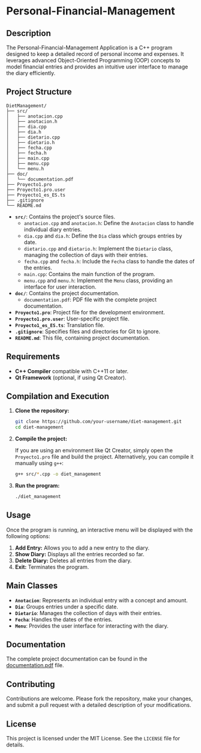 # Personal-Financial-Management

## Description

The Personal-Financial-Management Application is a C++ program designed to keep a detailed record of personal income and expenses. It leverages advanced Object-Oriented Programming (OOP) concepts to model financial entries and provides an intuitive user interface to manage the diary efficiently.

## Project Structure

```
DietManagement/
├── src/
│   ├── anotacion.cpp
│   ├── anotacion.h
│   ├── dia.cpp
│   ├── dia.h
│   ├── dietario.cpp
│   ├── dietario.h
│   ├── fecha.cpp
│   ├── fecha.h
│   ├── main.cpp
│   ├── menu.cpp
│   └── menu.h
├── doc/
│   └── documentation.pdf
├── Proyecto1.pro
├── Proyecto1.pro.user
├── Proyecto1_es_ES.ts
├── .gitignore
└── README.md
```

- **`src/`**: Contains the project's source files.
  - `anotacion.cpp` and `anotacion.h`: Define the `Anotacion` class to handle individual diary entries.
  - `dia.cpp` and `dia.h`: Define the `Dia` class which groups entries by date.
  - `dietario.cpp` and `dietario.h`: Implement the `Dietario` class, managing the collection of days with their entries.
  - `fecha.cpp` and `fecha.h`: Include the `Fecha` class to handle the dates of the entries.
  - `main.cpp`: Contains the main function of the program.
  - `menu.cpp` and `menu.h`: Implement the `Menu` class, providing an interface for user interaction.
- **`doc/`**: Contains the project documentation.
  - `documentation.pdf`: PDF file with the complete project documentation.
- **`Proyecto1.pro`**: Project file for the development environment.
- **`Proyecto1.pro.user`**: User-specific project file.
- **`Proyecto1_es_ES.ts`**: Translation file.
- **`.gitignore`**: Specifies files and directories for Git to ignore.
- **`README.md`**: This file, containing project documentation.

## Requirements

- **C++ Compiler** compatible with C++11 or later.
- **Qt Framework** (optional, if using Qt Creator).

## Compilation and Execution

1. **Clone the repository:**

   ```bash
   git clone https://github.com/your-username/diet-management.git
   cd diet-management
   ```

2. **Compile the project:**

   If you are using an environment like Qt Creator, simply open the `Proyecto1.pro` file and build the project. Alternatively, you can compile it manually using `g++`:

   ```bash
   g++ src/*.cpp -o diet_management
   ```

3. **Run the program:**

   ```bash
   ./diet_management
   ```

## Usage

Once the program is running, an interactive menu will be displayed with the following options:

1. **Add Entry:** Allows you to add a new entry to the diary.
2. **Show Diary:** Displays all the entries recorded so far.
3. **Delete Diary:** Deletes all entries from the diary.
4. **Exit:** Terminates the program.

## Main Classes

- **`Anotacion`**: Represents an individual entry with a concept and amount.
- **`Dia`**: Groups entries under a specific date.
- **`Dietario`**: Manages the collection of days with their entries.
- **`Fecha`**: Handles the dates of the entries.
- **`Menu`**: Provides the user interface for interacting with the diary.

## Documentation

The complete project documentation can be found in the [documentation.pdf](doc/documentation.pdf) file.

## Contributing

Contributions are welcome. Please fork the repository, make your changes, and submit a pull request with a detailed description of your modifications.

## License

This project is licensed under the MIT License. See the `LICENSE` file for details.
